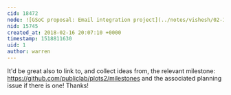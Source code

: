 ```yaml
---
cid: 18472
node: ![GSoC proposal: Email integration project](../notes/vishesh/02-16-2018/email-integration-project)
nid: 15745
created_at: 2018-02-16 20:07:10 +0000
timestamp: 1518811630
uid: 1
author: warren
---
```


It'd be great also to link to, and collect ideas from, the relevant milestone: https://github.com/publiclab/plots2/milestones and the associated planning issue if there is one! Thanks!